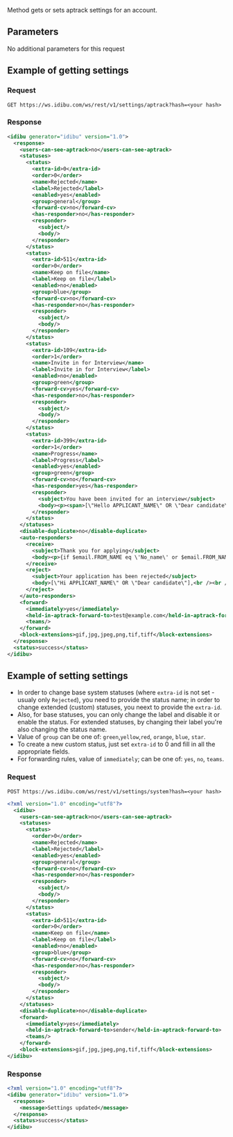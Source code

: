 Method gets or sets aptrack settings for an account.

## Parameters
No additional parameters for this request

## Example of getting settings
### Request
```
GET https://ws.idibu.com/ws/rest/v1/settings/aptrack?hash=<your hash>
```
### Response
```xml
<idibu generator="idibu" version="1.0">
  <response>
    <users-can-see-aptrack>no</users-can-see-aptrack>
    <statuses>
      <status>
        <extra-id>0</extra-id>
        <order>0</order>
        <name>Rejected</name>
        <label>Rejected</label>
        <enabled>yes</enabled>
        <group>general</group>
        <forward-cv>no</forward-cv>
        <has-responder>no</has-responder>
        <responder>
          <subject/>
          <body/>
        </responder>
      </status>
      <status>
        <extra-id>511</extra-id>
        <order>0</order>
        <name>Keep on file</name>
        <label>Keep on file</label>
        <enabled>no</enabled>
        <group>blue</group>
        <forward-cv>no</forward-cv>
        <has-responder>no</has-responder>
        <responder>
          <subject/>
          <body/>
        </responder>
      </status>
      <status>
        <extra-id>109</extra-id>
        <order>1</order>
        <name>Invite in for Interview</name>
        <label>Invite in for Interview</label>
        <enabled>no</enabled>
        <group>green</group>
        <forward-cv>yes</forward-cv>
        <has-responder>no</has-responder>
        <responder>
          <subject/>
          <body/>
        </responder>
      </status>
      <status>
        <extra-id>399</extra-id>
        <order>1</order>
        <name>Progress</name>
        <label>Progress</label>
        <enabled>yes</enabled>
        <group>green</group>
        <forward-cv>no</forward-cv>
        <has-responder>yes</has-responder>
        <responder>
          <subject>You have been invited for an interview</subject>
          <body><p><span>[\"Hello APPLICANT_NAME\" OR \"Dear candidate\"],<br /><br />once again, thank you for submitting your application for the position </span><span>[JOB_TITLE]. I am delighted to tell you that you have been selected to participate in the interview for this job!</span><br /> <span><br /> Please call me on&nbsp;[CONSULTANT_PHONE] to discuss further.<br /><br />Best regards,<br /><br />[CONSULTANT_NAME]<br /></span></p></body>
        </responder>
      </status>
    </statuses>
    <disable-duplicate>no</disable-duplicate>
    <auto-responders>
      <receive>
        <subject>Thank you for applying</subject>
        <body><p>{if $email.FROM_NAME eq \'No_name\' or $email.FROM_NAME eq $email.FROM_EMAIL}Dear candidate{else}Hi {$email.FROM_NAME}{/if},<br /><br />thank you for submitting your application for the position [JOB_TITLE]<em> (reference: [JOB_REFERENCE])</em>.<br /><br />Kind regards,<br /> <br /> [CONSULTANT_NAME]<br /> [CONSULTANT_EMAIL]<br />[CONSULTANT_PHONE]</p></body>
      </receive>
      <reject>
        <subject>Your application has been rejected</subject>
        <body>[\"Hi APPLICANT_NAME\" OR \"Dear candidate\"],<br /><br />unfortunately, our consultants decided that you are not suitable for this position.<br /><br />Best regards,<br /><br />[CONSULTANT_NAME]<br />[CONSULTANT_EMAIL]<br />[CONSULTANT_PHONE]</body>
      </reject>
    </auto-responders>
    <forward>
      <immediately>yes</immediately>
      <held-in-aptrack-forward-to>test@example.com</held-in-aptrack-forward-to>
      <teams/>
    </forward>
    <block-extensions>gif,jpg,jpeg,png,tif,tiff</block-extensions>
  </response>
  <status>success</status>
</idibu>
```

## Example of setting settings
- In order to change base system statuses (where `extra-id` is not set - usualy only `Rejected`), you need to provide the status name; in order to change extended (custom) statuses, you neext to provide the `extra-id`.
- Also, for base statuses, you can only change the label and disable it or enable the status. For extended statuses, by changing their label you're also changing the status name. 
- Value of `group` can be one of: `green`,`yellow`,`red`, `orange`, `blue`, `star`.
- To create a new custom status, just set `extra-id` to 0 and fill in all the appropriate fields.
- For forwarding rules, value of `immediately`; can be one of: `yes`, `no`, `teams`.

### Request
```
POST https://ws.idibu.com/ws/rest/v1/settings/system?hash=<your hash>
```
```xml
<?xml version="1.0" encoding="utf8"?>
  <idibu>
    <users-can-see-aptrack>no</users-can-see-aptrack>
    <statuses>
      <status>
        <order>0</order>
        <name>Rejected</name>
        <label>Rejected</label>
        <enabled>yes</enabled>
        <group>general</group>
        <forward-cv>no</forward-cv>
        <has-responder>no</has-responder>
        <responder>
          <subject/>
          <body/>
        </responder>
      </status>
      <status>
        <extra-id>511</extra-id>
        <order>0</order>
        <name>Keep on file</name>
        <label>Keep on file</label>
        <enabled>no</enabled>
        <group>blue</group>
        <forward-cv>no</forward-cv>
        <has-responder>no</has-responder>
        <responder>
          <subject/>
          <body/>
        </responder>
      </status>
    </statuses>
    <disable-duplicate>no</disable-duplicate>
    <forward>
      <immediately>yes</immediately>
      <held-in-aptrack-forward-to>sender</held-in-aptrack-forward-to>
      <teams/>
    </forward>
    <block-extensions>gif,jpg,jpeg,png,tif,tiff</block-extensions>
</idibu>
```
### Response
```xml
<?xml version="1.0" encoding="utf8"?>
<idibu generator="idibu" version="1.0">
  <response>
    <message>Settings updated</message>
  </response>
  <status>success</status>
</idibu>
```
